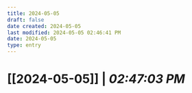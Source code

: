 ```yaml
---
title: 2024-05-05
draft: false
date created: 2024-05-05
last modified: 2024-05-05 02:46:41 PM
date: 2024-05-05
type: entry
---
```


# **[[2024-05-05]]** | *02:47:03 PM*
